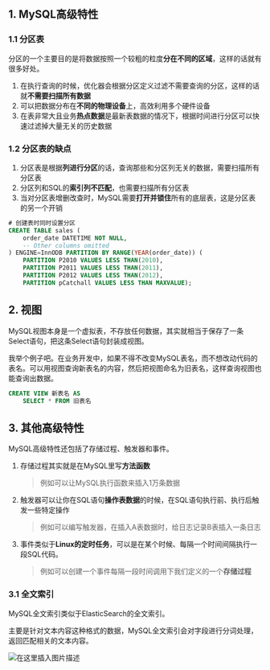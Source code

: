 ## 1. MySQL高级特性

### 1.1 分区表

分区的一个主要目的是将数据按照一个较粗的粒度**分在不同的区域**，这样的话就有很多好处。

1. 在执行查询的时候，优化器会根据分区定义过滤不需要查询的分区，这样的话就**不需要扫描所有数据**
2. 可以把数据分布在**不同的物理设备**上，高效利用多个硬件设备
3. 在表非常大且业务**热点数据**是最新表数据的情况下，根据时间进行分区可以快速过滤掉大量无关的历史数据

### 1.2 分区表的缺点

1. 分区表是根据**列进行分区**的话，查询那些和分区列无关的数据，需要扫描所有分区表
2. 分区列和SQL的**索引列不匹配**，也需要扫描所有分区表
3. 当对分区表增删改查时，MySQL需要**打开并锁住**所有的底层表，这是分区表的另一个开销

```sql
# 创建表时同时设置分区
CREATE TABLE sales (
    order_date DATETIME NOT NULL,
    -- Other columns omitted
) ENGINE=InnODB PARTITION BY RANGE(YEAR(order_date)) (
    PARTITION P2010 VALUES LESS THAN(2010),
    PARTITION P2011 VALUES LESS THAN(2011),
    PARTITION P2012 VALUES LESS THAN(2012),
    PARTITION pCatchall VALUES LESS THAN MAXVALUE);
```

## 2. 视图

MySQL视图本身是一个虚拟表，不存放任何数据，其实就相当于保存了一条Select语句，把这条Select语句封装成视图。

我举个例子吧。在业务开发中，如果不得不改变MySQL表名，而不想改动代码的表名。可以用视图查询新表名的内容，然后把视图命名为旧表名，这样查询视图也能查询出数据。

```sql
CREATE VIEW 新表名 AS
	SELECT * FROM 旧表名
```

## 3. 其他高级特性

MySQL高级特性还包括了存储过程、触发器和事件。

1. 存储过程其实就是在MySQL里写**方法函数**

   > 例如可以让MySQL执行函数来插入1万条数据

2. 触发器可以让你在SQL语句**操作表数据**的时候，在SQL语句执行前、执行后触发一些特定操作

   > 例如可以编写触发器，在插入A表数据时，给日志记录B表插入一条日志

3. 事件类似于**Linux的定时任务**，可以是在某个时候、每隔一个时间间隔执行一段SQL代码。

   > 例如可以创建一个事件每隔一段时间调用下我们定义的一个**存储过程**

### 3.1 全文索引

MySQL全文索引类似于ElasticSearch的全文索引。

主要是针对文本内容这种格式的数据，MySQL全文索引会对字段进行分词处理，返回匹配相关的文本内容。

![在这里插入图片描述](https://img-blog.csdnimg.cn/direct/191cc611991a44feb0c937d751de3107.png#pic_center)
